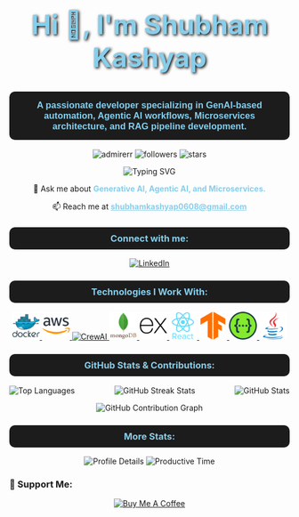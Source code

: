 <!-- Header with Cool GIF -->

<h1 align="center" style="font-size: 48px; color: #87ceeb; text-shadow: 2px 2px 5px #000;">Hi 👋, I'm Shubham Kashyap</h1>
<h3 align="center" style="font-family: 'Arial', sans-serif; background-color: #1c1c1c; padding: 15px; border-radius: 10px; color: #87ceeb;">A passionate developer specializing in GenAI-based automation, Agentic AI workflows, Microservices architecture, and RAG pipeline development.</h3>

<p align="center">
  <img src="https://komarev.com/ghpvc/?username=admirerr&label=Profile%20views&color=87ceeb&style=flat" alt="admirerr" />
  <img src="https://img.shields.io/github/followers/admirerr?label=Follow%20Me&color=87ceeb&style=flat-square" alt="followers">
  <img src="https://img.shields.io/github/stars/admirerr?label=Stars&color=87ceeb&style=flat-square" alt="stars">
</p>

<div align="center">
  <img src="https://readme-typing-svg.herokuapp.com?font=Fira+Code&color=%2387ceeb&size=22&center=true&vCenter=true&width=550&lines=GenAI+Developer;Agentic+AI+Enthusiast;Microservices+Architect;Open+Source+Contributor" alt="Typing SVG" />
</div>

<p align="center">💬 Ask me about <strong style="color:#87ceeb;">Generative AI, Agentic AI, and Microservices.</strong></p>
<p align="center">📫 Reach me at <strong><a href="mailto:shubhamkashyap0608@gmail.com" style="color: #87ceeb;">shubhamkashyap0608@gmail.com</a></strong></p>

<h3 align="center" style="background-color: #1c1c1c; padding: 10px; border-radius: 10px; color: #87ceeb;">Connect with me:</h3>
<p align="center">
  <a href="https://www.linkedin.com/in/admirerr" target="_blank">
    <img src="https://img.shields.io/badge/LinkedIn-%230077B5.svg?style=for-the-badge&logo=linkedin&logoColor=white" alt="LinkedIn">
  </a>
</p>

<h3 align="center" style="background-color: #1c1c1c; padding: 10px; border-radius: 10px; color: #87ceeb;">Technologies I Work With:</h3>
<p align="center">

  <!-- Docker -->
  <a href="https://www.docker.com" target="_blank" rel="noreferrer">
    <img src="https://raw.githubusercontent.com/devicons/devicon/master/icons/docker/docker-original-wordmark.svg" alt="Docker" width="50" height="50"/>
  </a>
  
  <!-- AWS -->
  <a href="https://aws.amazon.com" target="_blank" rel="noreferrer">
    <img src="https://raw.githubusercontent.com/devicons/devicon/master/icons/amazonwebservices/amazonwebservices-original-wordmark.svg" alt="AWS" width="50" height="50"/>
  </a>
 <!-- CrewAI -->
  <a href="https://www.crew.ai" target="_blank" rel="noreferrer">
    <img src="https://agent.ai/_next/static/media/crew-ai.cd8cdc40.png" alt="CrewAI" width="80" height="40"/>
  </a
  <!-- MongoDB -->
  <a href="https://www.mongodb.com" target="_blank" rel="noreferrer">
    <img src="https://raw.githubusercontent.com/devicons/devicon/master/icons/mongodb/mongodb-original-wordmark.svg" alt="MongoDB" width="50" height="50"/>
  </a>
  
  <!-- Express -->
  <a href="https://expressjs.com" target="_blank" rel="noreferrer">
    <img src="https://raw.githubusercontent.com/devicons/devicon/master/icons/express/express-original.svg" alt="Express" width="50" height="50"/>
  </a>
  
  <!-- React -->
  <a href="https://reactjs.org/" target="_blank" rel="noreferrer">
    <img src="https://raw.githubusercontent.com/devicons/devicon/master/icons/react/react-original-wordmark.svg" alt="React" width="50" height="50"/>
  </a>
  
  <!-- TensorFlow -->
  <a href="https://www.tensorflow.org/" target="_blank" rel="noreferrer">
    <img src="https://raw.githubusercontent.com/devicons/devicon/master/icons/tensorflow/tensorflow-original.svg" alt="TensorFlow" width="50" height="50"/>
  </a>
  
  <!-- Swagger -->
  <a href="https://swagger.io/" target="_blank" rel="noreferrer">
    <img src="https://raw.githubusercontent.com/devicons/devicon/master/icons/swagger/swagger-original.svg" alt="Swagger" width="50" height="50"/>
  </a>
  
  <!-- Java -->
  <a href="https://www.java.com/" target="_blank" rel="noreferrer">
    <img src="https://raw.githubusercontent.com/devicons/devicon/master/icons/java/java-original.svg" alt="Java" width="50" height="50"/>
  </a>
</p>

<h3 align="center" style="background-color: #1c1c1c; padding: 10px; border-radius: 10px; color: #87ceeb;">GitHub Stats & Contributions:</h3>
<p align="center">
  <img align="left" src="https://github-readme-stats.vercel.app/api/top-langs?username=admirerr&show_icons=true&locale=en&layout=compact&bg_color=0d1117&title_color=87ceeb&text_color=ffffff&icon_color=87ceeb&hide_border=true" alt="Top Languages"/>
  <img align="right" src="https://github-readme-stats.vercel.app/api?username=admirerr&show_icons=true&locale=en&bg_color=0d1117&title_color=87ceeb&text_color=ffffff&icon_color=87ceeb&hide_border=true" alt="GitHub Stats"/>
</p>

<p align="center">
  <img src="https://github-readme-streak-stats.herokuapp.com/?user=admirerr&theme=dark&background=0d1117&stroke=87ceeb&ring=87ceeb&fire=87ceeb&currStreakNum=ffffff&sideNums=ffffff&currStreakLabel=87ceeb&sideLabels=87ceeb&dates=ffffff" alt="GitHub Streak Stats"/>
</p>

<p align="center">
  <img src="https://github-readme-activity-graph.vercel.app/graph?username=admirerr&custom_title=Shubham's%20Contribution%20Graph&bg_color=0d1117&color=87ceeb&line=87ceeb&point=ffffff&area=true&hide_border=true" alt="GitHub Contribution Graph"/>
</p>

<h3 align="center" style="background-color: #1c1c1c; padding: 10px; border-radius: 10px; color: #87ceeb;">More Stats:</h3>
<p align="center">
  <img src="https://github-profile-summary-cards.vercel.app/api/cards/profile-details?username=admirerr&theme=github_dark" alt="Profile Details">
  <img src="https://github-profile-summary-cards.vercel.app/api/cards/productive-time?username=admirerr&theme=github_dark" alt="Productive Time">
</p>

### 💖 Support Me:
<p align="center">
  <a href="https://www.buymeacoffee.com/admirerr" target="_blank">
    <img src="https://img.shields.io/badge/Buy_Me_A_Coffee-%23FFDD00.svg?style=for-the-badge&logo=buy-me-a-coffee&logoColor=black" alt="Buy Me A Coffee">
  </a>
</p>
